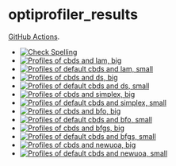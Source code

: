 # optiprofiler_results

[GitHub Actions](https://docs.github.com/en/actions).
- [![Check Spelling](https://github.com/blockwise-direct-search/optiprofiler_results/actions/workflows/spelling.yml/badge.svg)](https://github.com/blockwise-direct-search/optiprofiler_results/actions/workflows/spelling.yml)
- [![Profiles of cbds and lam, big](https://github.com/blockwise-direct-search/optiprofiler_results/actions/workflows/profile_cbds_lam_big.yml/badge.svg)](https://github.com/blockwise-direct-search/optiprofiler_results/actions/workflows/profile_cbds_lam_big.yml)
- [![Profiles of default cbds and lam, small](https://github.com/blockwise-direct-search/optiprofiler_results/actions/workflows/profile_cbds_default_lam_small.yml/badge.svg)](https://github.com/blockwise-direct-search/optiprofiler_results/actions/workflows/profile_cbds_default_lam_small.yml)
- [![Profiles of cbds and ds, big](https://github.com/blockwise-direct-search/optiprofiler_results/actions/workflows/profile_cbds_ds_big.yml/badge.svg)](https://github.com/blockwise-direct-search/optiprofiler_results/actions/workflows/profile_cbds_ds_big.yml)
- [![Profiles of default cbds and ds, small](https://github.com/blockwise-direct-search/optiprofiler_results/actions/workflows/profile_cbds_default_ds_small.yml/badge.svg)](https://github.com/blockwise-direct-search/optiprofiler_results/actions/workflows/profile_cbds_default_ds_small.yml)
- [![Profiles of cbds and simplex, big](https://github.com/blockwise-direct-search/optiprofiler_results/actions/workflows/profile_cbds_simplex_big.yml/badge.svg)](https://github.com/blockwise-direct-search/optiprofiler_results/actions/workflows/profile_cbds_simplex_big.yml)
- [![Profiles of default cbds and simplex, small](https://github.com/blockwise-direct-search/optiprofiler_results/actions/workflows/profile_cbds_default_simplex_small.yml/badge.svg)](https://github.com/blockwise-direct-search/optiprofiler_results/actions/workflows/profile_cbds_default_simplex_small.yml)
- [![Profiles of cbds and bfo, big](https://github.com/blockwise-direct-search/optiprofiler_results/actions/workflows/profile_cbds_bfo_big.yml/badge.svg)](https://github.com/blockwise-direct-search/optiprofiler_results/actions/workflows/profile_cbds_bfo_big.yml)
- [![Profiles of default cbds and bfo, small](https://github.com/blockwise-direct-search/optiprofiler_results/actions/workflows/profile_cbds_default_bfo_small.yml/badge.svg)](https://github.com/blockwise-direct-search/optiprofiler_results/actions/workflows/profile_cbds_default_bfo_small.yml)
- [![Profiles of cbds and bfgs, big](https://github.com/blockwise-direct-search/optiprofiler_results/actions/workflows/profile_cbds_bfgs_big.yml/badge.svg)](https://github.com/blockwise-direct-search/optiprofiler_results/actions/workflows/profile_cbds_bfgs_big.yml)
- [![Profiles of default cbds and bfgs, small](https://github.com/blockwise-direct-search/optiprofiler_results/actions/workflows/profile_cbds_default_bfgs_small.yml/badge.svg)](https://github.com/blockwise-direct-search/optiprofiler_results/actions/workflows/profile_cbds_default_bfgs_small.yml)
- [![Profiles of cbds and newuoa, big](https://github.com/blockwise-direct-search/optiprofiler_results/actions/workflows/profile_cbds_newuoa_big.yml/badge.svg)](https://github.com/blockwise-direct-search/optiprofiler_results/actions/workflows/profile_cbds_newuoa_big.yml)
- [![Profiles of default cbds and newuoa, small](https://github.com/blockwise-direct-search/optiprofiler_results/actions/workflows/profile_cbds_default_newuoa_small.yml/badge.svg)](https://github.com/blockwise-direct-search/optiprofiler_results/actions/workflows/profile_cbds_default_newuoa_small.yml)